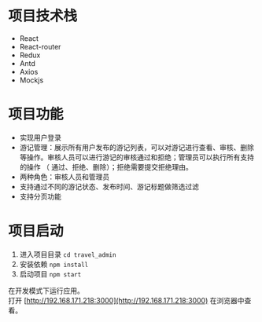 # 项目技术栈

- React
- React-router
- Redux
- Antd
- Axios
- Mockjs

# 项目功能

- 实现用户登录
- 游记管理：展示所有用户发布的游记列表，可以对游记进行查看、审核、删除等操作。审核人员可以进行游记的审核通过和拒绝；管理员可以执行所有支持的操作 （ 通过、拒绝、删除）；拒绝需要提交拒绝理由。
- 两种角色：审核人员和管理员
- 支持通过不同的游记状态、发布时间、游记标题做筛选过滤
- 支持分页功能

# 项目启动

1. 进入项目目录 `cd travel_admin`
2. 安装依赖 `npm install`
3. 启动项目 `npm start`

在开发模式下运行应用。\
打开 [http://192.168.171.218:3000](http://192.168.171.218:3000) 在浏览器中查看。